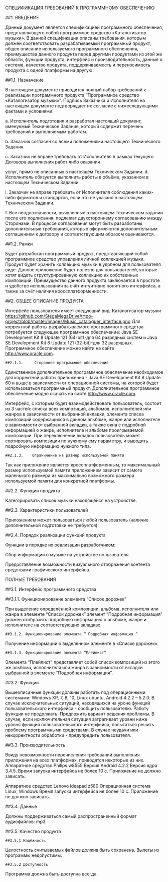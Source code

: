 ﻿СПЕЦИФИКАЦИЯ ТРЕБОВАНИЙ К ПРОГРАММНОМУ ОБЕСПЕЧЕНИЮ  

##1.	ВВЕДЕНИЕ

Данный документ является спецификацией программного обеспечения, представляющего собой программное средство «Каталогизатор музыки». В данной спецификации описаны требования, которым должен соответствовать разрабатываемый программный продукт, общее описание используемого программного обеспечения, преимущества данного продукта перед другими продуктами из этой же области, функции продукта, интерфейс и производительность, данные о системе, качество продукта, поддерживаемость и переносимость продукта с одной платформы на другую.

##1.1.	Назначение

В настоящем документе приводится полный набор требований к реализации программного продукта “Программное средство «Каталогизатор музыки»”. Подпись Заказчика и Исполнителя на настоящем документе подтверждает их согласие с нижеследующими фактами и условиями:

a.	Исполнитель подготовил и разработал настоящий документ, именуемый Техническое Задание, который содержит 
перечень требований к выполняемым работам.

b.	Заказчик согласен со всеми положениями настоящего Технического Задания.

c.	Заказчик не вправе требовать от Исполнителя в рамках текущего Договора выполнения работ либо оказания 

услуг, прямо не описанных в настоящем Техническом Задании.
d.	Исполнитель обязуется выполнить работы в объёме, указанном в настоящем Техническом Задании.

i.	Заказчик не вправе требовать от Исполнителя соблюдения каких-либо форматов и стандартов, если это не 
указано в настоящем Техническом Задании.

f.	Все неоднозначности, выявленные в настоящем Техническом задании после его подписания, подлежат
двухстороннему согласованию между Сторонами. В процессе согласования могут быть разработаны дополнительные 
требования, которые оформляются дополнительным соглашением к договору и соответствующим образом оцениваются.

##1.2.	Рамки

Будет разработан программный продукт, представляющий собой программное средство управления личной коллекцией музыки. Продукт будет хранить коллекцию музыки в удобном для пользователя виде. Данное приложение будет полезно для пользователей, которые хотят видеть структурированную коллекцию их собственных композиций. Преимущество данного продукта заключается в простоте и удобстве использования за счёт интуитивно понятного интерфейса, а также за счёт наличия кроссплатформенности.
 

##2.	ОБЩЕЕ ОПИСАНИЕ ПРОДУКТА

Интерфейс пользователя имеет следующий вид:
Каталогизатор музыки https://github.com/StegaMegaDrive/trtpo-project/blob/master/images/Music_cataloguer_interface.png
Для корректной работы разрабатываемого программного средства потребуется следующее программное обеспечение: Java SE Development Kit 8 Update 121 (64-bit)-для 64 разрядных систем и Java SE Development Kit 8 Update 121 (32-bit)-для 32 разрядных. Программное обеспечение можно найти на сайте http://www.oracle.com.

	##2.1.1.	 Стороннее программное обеспечение

Единственное дополнительное программное обеспечение необходимое для корректной работы приложения - Java SE Development Kit 8 Update 60 и выше в зависимости от операционной системы, на которой будет использоваться программный продукт. Дополнительное программное обеспечение модно скачать на сайте http://www.oracle.com.

Интерфейс, с которым будет взаимодействовать пользователь, состоит из 3 частей: списка всех композиций, альбомов, исполнителей или жанров в зависимости от выбранной вкладки, элемента списка композиций содержащихся в данном альбоме, жанре или исполнителе в зависимости от выбранной вкладки, а также окна с подробной информацией о жанре, исполнителе и альбоме проигрываемой композиции. При переключении вкладок пользователь может сортировать композиции по нужному ему параметру, и выводить подробную информацию нужного типа.

	##2.1.3.	Ограничение на размер используемой памяти

Так как приложение является кроссплатформенным, то максимальный размер используемой памяти приложением зависит от самого маленького размера из максимально возможного размера используемой памяти для конкретной платформы.

##2.2.	Функции продукта

Категорировать список музыки находящейся на устройстве.

##2.3.	Характеристики пользователей

Приложением может пользоваться любой пользователь (наличие дополнительной подготовки не требуется).

##2.4.	Порядок реализации функций продукта

Функции в порядке их реализации разработчиком:

Сбор информации о музыке на устройстве пользователя.

Предоставление возможности визуального отображения контента средствами графического интерфейса.

ПОЛНЫЕ ТРЕБОВАНИЯ

##3.1.	Интерфейс программного средства

 ##3.1.1. Функционирование элемента “Список дорожек”

При выделение определённой композиции, альбома, исполнителя или жанра в элементе “Список дорожек” элемент “Подробная информация” должен отобразить подробную информацию о альбоме, жанре и исполнителе на соответствующих вкладках.

	##3.1.2. Функционирование элемента “ Подробная информация ”
Получение информации о выделенном элементе в «Списке дорожек».

	##3.1.3. Функционирование элемента “Плейлист”
Элемента “Плейлист” представляет собой список композиций из этого же альбома, исполнителя или жанра в зависимости от вкладки выбранной в элементе “Подробная информация”.

##3.2. Функции

Вышеописанные функции должны работать под операционными системами: Windows XP, 7, 8, 10, Linux ubuntu, Android 4.2.2 – 5.2.0. В случае исключительных ситуаций, находящихся на уроне функций пользовательского интерфейса - сообщить пользователю. Работу функции не продолжать. Предложить вариант решения проблемы. В случае, если исключительная ситуация затрагивает уровни ниже уровня функций пользовательского интерфейса, попытаться решить проблему программными средствами. В случае неудачи или некорректности обработки - предупредить пользователя.

##3.3. Производительность

Ввиду невозможности перечисления требований выполнения приложения на всех платформах, приводятся некоторые из них. Аппаратное средство Philips w8555 Версия Android 4.2.2 Версия ядра 3.4.5. Время запуска интерфейса не более 10 с. Приложение не должно зависать.

Аппаратное средство Lenovo ideapad z580 Операционная система Linux, Windows Время запуска интерфейса не более 10 с. Приложение не должно зависать.

##3.4. Данные

Должны поддерживаться самый распространенный формат аудиофайлов: mp3.

##3.5. Качество продукта

	##3.5.1 Надёжность

Целостность считываемых файлов должна быть сохранена. Вылеты из программы недопустимы.

	##3.5.2 Доступность

Программа должна быть доступна всегда.
